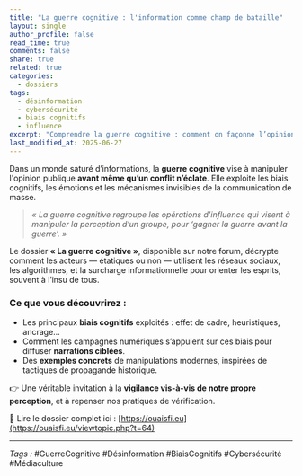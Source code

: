 ```yaml
---
title: "La guerre cognitive : l'information comme champ de bataille"
layout: single
author_profile: false
read_time: true
comments: false
share: true
related: true
categories:
  - dossiers
tags:
  - désinformation
  - cybersécurité
  - biais cognitifs
  - influence
excerpt: "Comprendre la guerre cognitive : comment on façonne l’opinion avant même que la guerre ne commence."
last_modified_at: 2025-06-27
---
```



Dans un monde saturé d’informations, la **guerre cognitive** vise à manipuler l'opinion publique **avant même qu’un conflit n’éclate**. Elle exploite les biais cognitifs, les émotions et les mécanismes invisibles de la communication de masse.

> *« La guerre cognitive regroupe les opérations d’influence qui visent à manipuler la perception d’un groupe, pour ‘gagner la guerre avant la guerre’. »*

Le dossier **« La guerre cognitive »**, disponible sur notre forum, décrypte comment les acteurs — étatiques ou non — utilisent les réseaux sociaux, les algorithmes, et la surcharge informationnelle pour orienter les esprits, souvent à l’insu de tous.

### Ce que vous découvrirez :
- Les principaux **biais cognitifs** exploités : effet de cadre, heuristiques, ancrage…
- Comment les campagnes numériques s’appuient sur ces biais pour diffuser **narrations ciblées**.
- Des **exemples concrets** de manipulations modernes, inspirées de tactiques de propagande historique.

👉 Une véritable invitation à la **vigilance vis-à-vis de notre propre perception**, et à repenser nos pratiques de vérification.

📘 Lire le dossier complet ici : [https://ouaisfi.eu](https://ouaisfi.eu/viewtopic.php?t=64)

---

_Tags :_ #GuerreCognitive #Désinformation #BiaisCognitifs #Cybersécurité #Médiaculture
